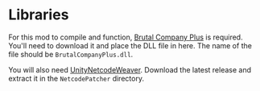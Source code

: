 ﻿# Libraries

For this mod to compile and function, [Brutal Company Plus][BCPlus] is required.
You'll need to download it and place the DLL file in here.
The name of the file should be `BrutalCompanyPlus.dll`.

You will also need [UnityNetcodeWeaver][UnityNetcodeWeaver].
Download the latest release and extract it in the `NetcodePatcher` directory.

[BCPlus]: https://thunderstore.io/c/lethal-company/p/Nips/Brutal_Company_Plus/

[UnityNetcodeWeaver]: https://github.com/EvaisaDev/UnityNetcodeWeaver